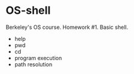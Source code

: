 # OS-shell
  Berkeley's OS course. Homework #1.
  Basic shell.
  - help
  - pwd
  - cd 
  - program execution
  - path resolution
